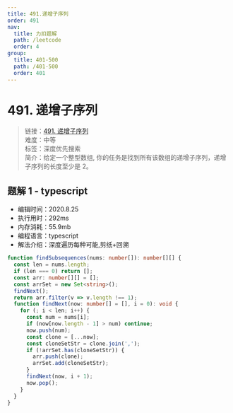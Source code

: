 ```yaml
---
title: 491.递增子序列
order: 491
nav:
  title: 力扣题解
  path: /leetcode
  order: 4
group:
  title: 401-500
  path: /401-500
  order: 401
---
```


# 491. 递增子序列

> 链接：[491. 递增子序列](https://leetcode-cn.com/problems/increasing-subsequences/)  
> 难度：中等  
> 标签：深度优先搜索  
> 简介：给定一个整型数组, 你的任务是找到所有该数组的递增子序列，递增子序列的长度至少是 2。

## 题解 1 - typescript

- 编辑时间：2020.8.25
- 执行用时：292ms
- 内存消耗：55.9mb
- 编程语言：typescript
- 解法介绍：深度遍历每种可能,剪纸+回溯

```typescript
function findSubsequences(nums: number[]): number[][] {
  const len = nums.length;
  if (len === 0) return [];
  const arr: number[][] = [];
  const arrSet = new Set<string>();
  findNext();
  return arr.filter(v => v.length !== 1);
  function findNext(now: number[] = [], i = 0): void {
    for (; i < len; i++) {
      const num = nums[i];
      if (now[now.length - 1] > num) continue;
      now.push(num);
      const clone = [...now];
      const cloneSetStr = clone.join(',');
      if (!arrSet.has(cloneSetStr)) {
        arr.push(clone);
        arrSet.add(cloneSetStr);
      }
      findNext(now, i + 1);
      now.pop();
    }
  }
}
```
